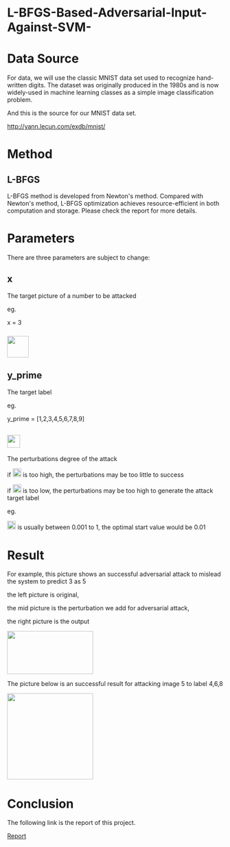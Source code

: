 # L-BFGS-Based-Adversarial-Input-Against-SVM-

# Data Source
For data, we will use the classic MNIST data set used to recognize hand-written digits. The dataset was originally produced in the 1980s and is now widely-used in machine learning classes as a simple image classification problem.

And this is the source for our MNIST data set.

http://yann.lecun.com/exdb/mnist/

# Method
## L-BFGS
L-BFGS method is developed from Newton's method. Compared with Newton's method, L-BFGS optimization achieves resource-efficient in both computation and storage.
Please check the report for more details.

# Parameters
There are three parameters are subject to change:
## x 
The target picture of a number to be attacked

eg.

x = 3

### <img src="https://user-images.githubusercontent.com/2645110/34134759-aa78a5c6-e42a-11e7-8ecf-1efac9b06e42.png" width="50" height="50" />

## y_prime
The target label 

eg.

y_prime = [1,2,3,4,5,6,7,8,9]

## <img src="https://user-images.githubusercontent.com/2645110/34136543-61eee126-e434-11e7-95c3-48c24471c4ea.png" width="30" height="30" />
The perturbations degree of the attack

if <img src="https://user-images.githubusercontent.com/2645110/34136543-61eee126-e434-11e7-95c3-48c24471c4ea.png" width="20" height="20" /> is too high, the perturbations may be too little to success

if <img src="https://user-images.githubusercontent.com/2645110/34136543-61eee126-e434-11e7-95c3-48c24471c4ea.png" width="20" height="20" /> is too low, the perturbations may be too high to generate the attack target label

eg.

<img src="https://user-images.githubusercontent.com/2645110/34136543-61eee126-e434-11e7-95c3-48c24471c4ea.png" width="20" height="20" /> is usually between 0.001 to 1, the optimal start value would be 0.01

# Result 
For example, this picture shows an successful adversarial attack to mislead the system to predict 3 as 5

the left picture is original, 

the mid picture is the perturbation we add for adversarial attack, 

the right picture is the output

<img src="https://user-images.githubusercontent.com/2645110/34134760-aa82300a-e42a-11e7-81a1-54e86d21b59e.png" width="200" height="100" /> 

The picture below is an successful result for attacking image 5 to label 4,6,8

<img src="https://user-images.githubusercontent.com/2645110/34134983-e7f44544-e42b-11e7-9e7d-c678701b91fa.png" width="200" height="200" /> 

# Conclusion
The following link is the report of this project.

[Report](https://github.com/sunyi199374/L-BFGS-Based-Adversarial-Input-Against-SVM-/blob/master/L-BFGS-Based-Adversarial-Input-Against-SVM.pdf)
